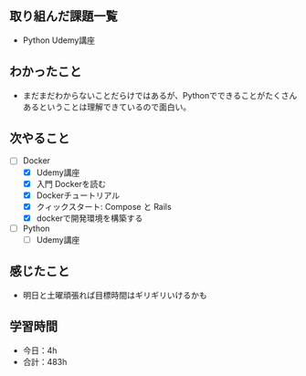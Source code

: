 ## 取り組んだ課題一覧

- Python Udemy講座

## わかったこと
- まだまだわからないことだらけではあるが、Pythonでできることがたくさんあるということは理解できているので面白い。    

## 次やること

- [ ] Docker
    - [x] Udemy講座
    - [x] 入門 Dockerを読む
    - [x] Dockerチュートリアル
    - [x] クィックスタート: Compose と Rails
    - [x] dockerで開発環境を構築する

- [ ] Python
    - [ ] Udemy講座

## 感じたこと
- 明日と土曜頑張れば目標時間はギリギリいけるかも

## 学習時間

- 今日：4h
- 合計：483h